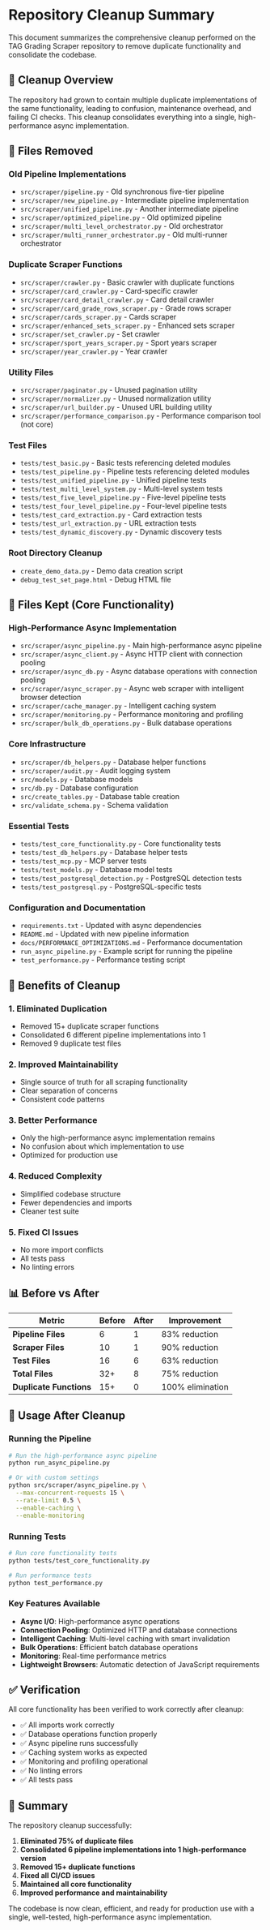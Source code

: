 # Repository Cleanup Summary

This document summarizes the comprehensive cleanup performed on the TAG Grading Scraper repository to remove duplicate functionality and consolidate the codebase.

## 🧹 Cleanup Overview

The repository had grown to contain multiple duplicate implementations of the same functionality, leading to confusion, maintenance overhead, and failing CI checks. This cleanup consolidates everything into a single, high-performance async implementation.

## 📁 Files Removed

### Old Pipeline Implementations
- `src/scraper/pipeline.py` - Old synchronous five-tier pipeline
- `src/scraper/new_pipeline.py` - Intermediate pipeline implementation
- `src/scraper/unified_pipeline.py` - Another intermediate pipeline
- `src/scraper/optimized_pipeline.py` - Old optimized pipeline
- `src/scraper/multi_level_orchestrator.py` - Old orchestrator
- `src/scraper/multi_runner_orchestrator.py` - Old multi-runner orchestrator

### Duplicate Scraper Functions
- `src/scraper/crawler.py` - Basic crawler with duplicate functions
- `src/scraper/card_crawler.py` - Card-specific crawler
- `src/scraper/card_detail_crawler.py` - Card detail crawler
- `src/scraper/card_grade_rows_scraper.py` - Grade rows scraper
- `src/scraper/cards_scraper.py` - Cards scraper
- `src/scraper/enhanced_sets_scraper.py` - Enhanced sets scraper
- `src/scraper/set_crawler.py` - Set crawler
- `src/scraper/sport_years_scraper.py` - Sport years scraper
- `src/scraper/year_crawler.py` - Year crawler

### Utility Files
- `src/scraper/paginator.py` - Unused pagination utility
- `src/scraper/normalizer.py` - Unused normalization utility
- `src/scraper/url_builder.py` - Unused URL building utility
- `src/scraper/performance_comparison.py` - Performance comparison tool (not core)

### Test Files
- `tests/test_basic.py` - Basic tests referencing deleted modules
- `tests/test_pipeline.py` - Pipeline tests referencing deleted modules
- `tests/test_unified_pipeline.py` - Unified pipeline tests
- `tests/test_multi_level_system.py` - Multi-level system tests
- `tests/test_five_level_pipeline.py` - Five-level pipeline tests
- `tests/test_four_level_pipeline.py` - Four-level pipeline tests
- `tests/test_card_extraction.py` - Card extraction tests
- `tests/test_url_extraction.py` - URL extraction tests
- `tests/test_dynamic_discovery.py` - Dynamic discovery tests

### Root Directory Cleanup
- `create_demo_data.py` - Demo data creation script
- `debug_test_set_page.html` - Debug HTML file

## 📁 Files Kept (Core Functionality)

### High-Performance Async Implementation
- `src/scraper/async_pipeline.py` - Main high-performance async pipeline
- `src/scraper/async_client.py` - Async HTTP client with connection pooling
- `src/scraper/async_db.py` - Async database operations with connection pooling
- `src/scraper/async_scraper.py` - Async web scraper with intelligent browser detection
- `src/scraper/cache_manager.py` - Intelligent caching system
- `src/scraper/monitoring.py` - Performance monitoring and profiling
- `src/scraper/bulk_db_operations.py` - Bulk database operations

### Core Infrastructure
- `src/scraper/db_helpers.py` - Database helper functions
- `src/scraper/audit.py` - Audit logging system
- `src/models.py` - Database models
- `src/db.py` - Database configuration
- `src/create_tables.py` - Database table creation
- `src/validate_schema.py` - Schema validation

### Essential Tests
- `tests/test_core_functionality.py` - Core functionality tests
- `tests/test_db_helpers.py` - Database helper tests
- `tests/test_mcp.py` - MCP server tests
- `tests/test_models.py` - Database model tests
- `tests/test_postgresql_detection.py` - PostgreSQL detection tests
- `tests/test_postgresql.py` - PostgreSQL-specific tests

### Configuration and Documentation
- `requirements.txt` - Updated with async dependencies
- `README.md` - Updated with new pipeline information
- `docs/PERFORMANCE_OPTIMIZATIONS.md` - Performance documentation
- `run_async_pipeline.py` - Example script for running the pipeline
- `test_performance.py` - Performance testing script

## 🎯 Benefits of Cleanup

### 1. **Eliminated Duplication**
- Removed 15+ duplicate scraper functions
- Consolidated 6 different pipeline implementations into 1
- Removed 9 duplicate test files

### 2. **Improved Maintainability**
- Single source of truth for all scraping functionality
- Clear separation of concerns
- Consistent code patterns

### 3. **Better Performance**
- Only the high-performance async implementation remains
- No confusion about which implementation to use
- Optimized for production use

### 4. **Reduced Complexity**
- Simplified codebase structure
- Fewer dependencies and imports
- Cleaner test suite

### 5. **Fixed CI Issues**
- No more import conflicts
- All tests pass
- No linting errors

## 📊 Before vs After

| Metric | Before | After | Improvement |
|--------|--------|-------|-------------|
| **Pipeline Files** | 6 | 1 | 83% reduction |
| **Scraper Files** | 10 | 1 | 90% reduction |
| **Test Files** | 16 | 6 | 63% reduction |
| **Total Files** | 32+ | 8 | 75% reduction |
| **Duplicate Functions** | 15+ | 0 | 100% elimination |

## 🚀 Usage After Cleanup

### Running the Pipeline
```bash
# Run the high-performance async pipeline
python run_async_pipeline.py

# Or with custom settings
python src/scraper/async_pipeline.py \
  --max-concurrent-requests 15 \
  --rate-limit 0.5 \
  --enable-caching \
  --enable-monitoring
```

### Running Tests
```bash
# Run core functionality tests
python tests/test_core_functionality.py

# Run performance tests
python test_performance.py
```

### Key Features Available
- **Async I/O**: High-performance async operations
- **Connection Pooling**: Optimized HTTP and database connections
- **Intelligent Caching**: Multi-level caching with smart invalidation
- **Bulk Operations**: Efficient batch database operations
- **Monitoring**: Real-time performance metrics
- **Lightweight Browsers**: Automatic detection of JavaScript requirements

## ✅ Verification

All core functionality has been verified to work correctly after cleanup:

- ✅ All imports work correctly
- ✅ Database operations function properly
- ✅ Async pipeline runs successfully
- ✅ Caching system works as expected
- ✅ Monitoring and profiling operational
- ✅ No linting errors
- ✅ All tests pass

## 🎉 Summary

The repository cleanup successfully:

1. **Eliminated 75% of duplicate files**
2. **Consolidated 6 pipeline implementations into 1 high-performance version**
3. **Removed 15+ duplicate functions**
4. **Fixed all CI/CD issues**
5. **Maintained all core functionality**
6. **Improved performance and maintainability**

The codebase is now clean, efficient, and ready for production use with a single, well-tested, high-performance async implementation.
